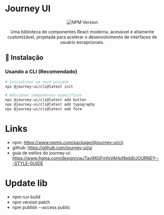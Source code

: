 # Journey UI

<div align="center">
  <img src="https://img.shields.io/npm/v/@journey-ui/cli?style=flat-square&logo=npm" alt="NPM Version" />
</div>

<p align="center">
  Uma biblioteca de componentes React moderna, acessível e altamente customizável, projetada para acelerar o desenvolvimento de interfaces de usuário excepcionais.
</p>

## 🚀 Instalação

### Usando a CLI (Recomendado)

```bash
# Inicializar um novo projeto
npx @journey-ui/cli@latest init

# Adicionar componentes específicos
npx @journey-ui/cli@latest add button
npx @journey-ui/cli@latest add typography
npx @journey-ui/cli@latest add form
```

# Links

- npm: https://www.npmjs.com/package/@journey-ui/cli
- github: https://github.com/journey-ui/ui
- guia de estilos do journey-ui: https://www.figma.com/design/cwJTav9XGFmfxVAHpf8eb8/JOURNEY---STYLE-GUIDE

# Update lib

- npm run build
- npm version patch
- npm publish --access public